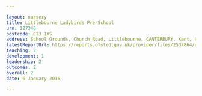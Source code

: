 ```yaml
---

layout: nursery
title: Littlebourne Ladybirds Pre-School
urn: 127346
postcode: CT3 1XS
address: School Grounds, Church Road, Littlebourne, CANTERBURY, Kent, CT3 1XS
latestReportUrl: https://reports.ofsted.gov.uk/provider/files/2537864/urn/127346.pdf
teaching: 2
development: 1
leadership: 2
outcomes: 2
overall: 2
date: 6 January 2016

---
```

